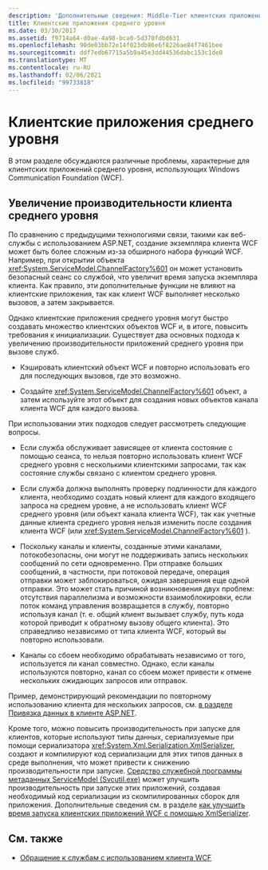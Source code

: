 ```yaml
---
description: 'Дополнительные сведения: Middle-Tier клиентских приложений'
title: Клиентские приложения среднего уровня
ms.date: 03/30/2017
ms.assetid: f9714a64-d0ae-4a98-bca0-5d370fdbd631
ms.openlocfilehash: 90de03bb72e14f023db86e6f8226ae84f7461bee
ms.sourcegitcommit: ddf7edb67715a5b9a45e3dd44536dabc153c1de0
ms.translationtype: MT
ms.contentlocale: ru-RU
ms.lasthandoff: 02/06/2021
ms.locfileid: "99733818"
---
```

# <a name="middle-tier-client-applications"></a>Клиентские приложения среднего уровня

В этом разделе обсуждаются различные проблемы, характерные для клиентских приложений среднего уровня, использующих Windows Communication Foundation (WCF).  
  
## <a name="increasing-middle-tier-client-performance"></a>Увеличение производительности клиента среднего уровня  

 По сравнению с предыдущими технологиями связи, такими как веб-службы с использованием ASP.NET, создание экземпляра клиента WCF может быть более сложным из-за обширного набора функций WCF. Например, при открытии объекта <xref:System.ServiceModel.ChannelFactory%601> он может установить безопасный сеанс со службой, что увеличит время запуска экземпляра клиента. Как правило, эти дополнительные функции не влияют на клиентские приложения, так как клиент WCF выполняет несколько вызовов, а затем закрывается.  
  
 Однако клиентские приложения среднего уровня могут быстро создавать множество клиентских объектов WCF и, в итоге, повысить требования к инициализации. Существует два основных подхода к увеличению производительности приложений среднего уровня при вызове служб.  
  
- Кэшировать клиентский объект WCF и повторно использовать его для последующих вызовов, где это возможно.  
  
- Создайте <xref:System.ServiceModel.ChannelFactory%601> объект, а затем используйте этот объект для создания новых объектов канала клиента WCF для каждого вызова.  
  
 При использовании этих подходов следует рассмотреть следующие вопросы.  
  
- Если служба обслуживает зависящее от клиента состояние с помощью сеанса, то нельзя повторно использовать клиент WCF среднего уровня с несколькими клиентскими запросами, так как состояние службы связано с клиентом среднего уровня.  
  
- Если служба должна выполнять проверку подлинности для каждого клиента, необходимо создать новый клиент для каждого входящего запроса на среднем уровне, а не использовать клиент WCF среднего уровня (или объект канала клиента WCF), так как учетные данные клиента среднего уровня нельзя изменить после создания клиента WCF (или <xref:System.ServiceModel.ChannelFactory%601> ).  
  
- Поскольку каналы и клиенты, созданные этими каналами, потокобезопасны, они могут не поддерживать запись нескольких сообщений по сети одновременно. При отправке больших сообщений, в частности, при потоковой передаче, операция отправки может заблокироваться, ожидая завершения еще одной отправки. Это может стать причиной возникновения двух проблем: отсутствия параллелизма и возможности взаимоблокировки, если поток команд управления возвращается в службу, повторно используя канал (т. е. общий клиент вызывает службу, путь кода которой приводит к обратному вызову общего клиента). Это справедливо независимо от типа клиента WCF, который вы повторно использовали.  
  
- Каналы со сбоем необходимо обрабатывать независимо от того, используется ли канал совместно. Однако, если каналы используются повторно, канал со сбоем может привести к отмене нескольких ожидающих запросов или отправок.  
  
 Пример, демонстрирующий рекомендации по повторному использованию клиента для нескольких запросов, см. [в разделе Привязка данных в клиенте ASP.NET](../samples/data-binding-in-an-aspnet-client.md).  
  
 Кроме того, можно повысить производительность при запуске для клиентов, которые используют типы данных, сериализуемые при помощи сериализатора <xref:System.Xml.Serialization.XmlSerializer>, создают и компилируют код сериализации для этих типов данных в среде выполнения, что может привести к снижению производительности при запуске. [Средство служебной программы метаданных ServiceModel (Svcutil.exe)](../servicemodel-metadata-utility-tool-svcutil-exe.md) может улучшить производительность при запуске этих приложений, создавая необходимый код сериализации из скомпилированных сборок для приложения. Дополнительные сведения см. в разделе [как улучшить время запуска клиентских приложений WCF с помощью XmlSerializer](startup-time-of-wcf-client-applications-using-the-xmlserializer.md).  
  
## <a name="see-also"></a>См. также

- [Обращение к службам с использованием клиента WCF](accessing-services-using-a-client.md)
